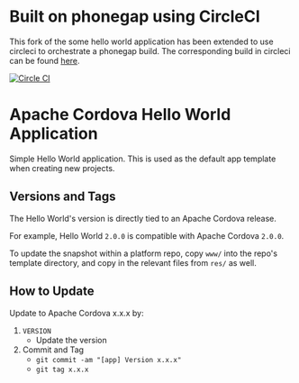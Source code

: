 <!--
#
# Licensed to the Apache Software Foundation (ASF) under one
# or more contributor license agreements.  See the NOTICE file
# distributed with this work for additional information
# regarding copyright ownership.  The ASF licenses this file
# to you under the Apache License, Version 2.0 (the
# "License"); you may not use this file except in compliance
# with the License.  You may obtain a copy of the License at
#
# http://www.apache.org/licenses/LICENSE-2.0
#
# Unless required by applicable law or agreed to in writing,
# software distributed under the License is distributed on an
# "AS IS" BASIS, WITHOUT WARRANTIES OR CONDITIONS OF ANY
#  KIND, either express or implied.  See the License for the
# specific language governing permissions and limitations
# under the License.
#
-->
# Built on phonegap using CircleCI
This fork of the some hello world application has been extended to use circleci
to orchestrate a phonegap build. The corresponding build in circleci can be 
found [here](https://github.com/roylines/cordova-app-hello-world).

[![Circle CI](https://circleci.com/gh/roylines/cordova-app-hello-world/tree/master.svg?style=svg)](https://circleci.com/gh/roylines/cordova-app-hello-world/tree/master)

# Apache Cordova Hello World Application

Simple Hello World application. This is used as the default app template
when creating new projects.

## Versions and Tags

The Hello World's version is directly tied to an Apache Cordova release.

For example, Hello World `2.0.0` is compatible with Apache Cordova `2.0.0`.

To update the snapshot within a platform repo, copy `www/` into the repo's
template directory, and copy in the relevant files from `res/` as well.

## How to Update

Update to Apache Cordova x.x.x by:

1. `VERSION`
    - Update the version
2. Commit and Tag
    - `git commit -am "[app] Version x.x.x"`
    - `git tag x.x.x`

